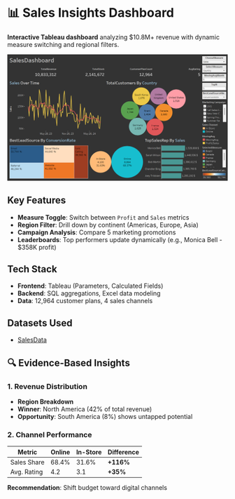 # 📊 Sales Insights Dashboard

**Interactive Tableau dashboard** analyzing $10.8M+ revenue with dynamic measure switching and regional filters.

![Dashboard Preview](https://github.com/Siam-analytics/Sales-Performance-Viz/blob/main/Screenshot%202025-04-23%20233205.png)

## Key Features
- **Measure Toggle**: Switch between `Profit` and `Sales` metrics
- **Region Filter**: Drill down by continent (Americas, Europe, Asia)
- **Campaign Analysis**: Compare 5 marketing promotions
- **Leaderboards**: Top performers update dynamically (e.g., Monica Bell - $358K profit)

## Tech Stack
- **Frontend**: Tableau (Parameters, Calculated Fields)
- **Backend**: SQL aggregations, Excel data modeling
- **Data**: 12,964 customer plans, 4 sales channels

## Datasets Used
- <a href= "https://github.com/Siam-analytics/Sales-Performance-Viz/blob/main/DATA-20250322T123852Z-001.zip">SalesData</a>

## 🔍 Evidence-Based Insights

### 1. **Revenue Distribution**
- **Region Breakdown**
- **Winner**: North America (42% of total revenue)
- **Opportunity**: South America (8%) shows untapped potential

### 2. **Channel Performance**
| Metric        | Online | In-Store | Difference |
|--------------|--------|----------|------------|
| Sales Share  | 68.4%  | 31.6%    | **+116%**  |
| Avg. Rating  | 4.2    | 3.1      | **+35%**   |

**Recommendation**: Shift budget toward digital channels


